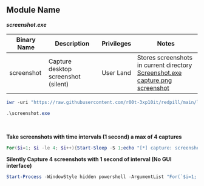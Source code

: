 ## Module Name
   <b><i>screenshot.exe</i></b>

|Binary Name|Description|Privileges|Notes|
|---|---|---|---|
|screenshot|Capture desktop screenshot (silent)|User Land|Stores screenshots in current directory<br />[Screenshot.exe capture.png screenshot](https://raw.githubusercontent.com/r00t-3xp10it/redpill/main/lib/Screenshot/screenshot.png)|

```powershell
iwr -uri "https://raw.githubusercontent.com/r00t-3xp10it/redpill/main/lib/Screenshot/screenshot.exe" -OutFile "screenshot.exe"
```

```powershell
.\screenshot.exe
```

<br />

**Take screenshots with time intervals (1 second) a max of 4 captures**
```powershell
For($i=1; $i -le 4; $i++){Start-Sleep -S 1;echo "[*] capture: screenshot_$i.png";.\screenshot.exe;Rename-Item screenshot.png screenshot_$i.png -Force}
```

**Silently Capture 4 screenshots with 1 second of interval (No GUI interface)**
```powershell
Start-Process -WindowStyle hidden powershell -ArgumentList "For(`$i=1; `$i -le 4; `$i++){Start-Sleep -S 1;.\screenshot.exe;Rename-Item screenshot.png screenshot_`$i.png -Force}";exit
```
